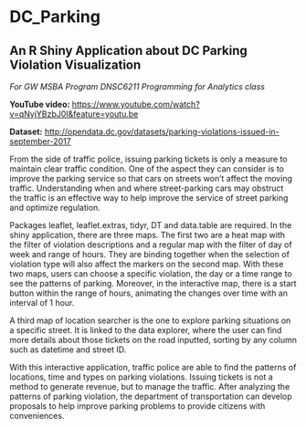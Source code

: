# DC_Parking

## An R Shiny Application about DC Parking Violation Visualization

*For GW MSBA Program DNSC6211 Programming for Analytics class*

**YouTube video:** https://www.youtube.com/watch?v=qNyjYBzbJ0I&feature=youtu.be 

**Dataset:** http://opendata.dc.gov/datasets/parking-violations-issued-in-september-2017

From the side of traffic police, issuing parking tickets is only a measure to maintain clear traffic condition. One of the aspect they can consider is to improve the parking service so that cars on streets won’t affect the moving traffic. Understanding when and where street-parking cars may obstruct the traffic is an effective way to help improve the service of street parking and optimize regulation.

Packages leaflet, leaflet.extras, tidyr, DT and data.table are required. In the shiny application, there are three maps. The first two are a heat map with the filter of violation descriptions and a regular map with the filter of day of week and range of hours. They are binding together when the selection of violation type will also affect the markers on the second map. With these two maps, users can choose a specific violation, the day or a time range to see the patterns of parking. Moreover, in the interactive map, there is a start button within the range of hours, animating the changes over time with an interval of 1 hour.

A third map of location searcher is the one to explore parking situations on a specific street. It is linked to the data explorer, where the user can find more details about those tickets on the road inputted, sorting by any column such as datetime and street ID.

With this interactive application, traffic police are able to find the patterns of locations, time and types on parking violations. Issuing tickets is not a method to generate revenue, but to manage the traffic. After analyzing the patterns of parking violation, the department of transportation can develop proposals to help improve parking problems to provide citizens with conveniences.
